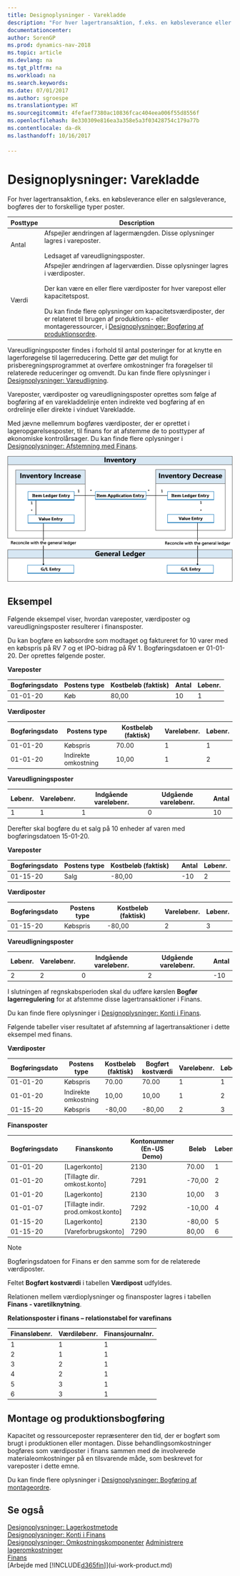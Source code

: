 ```yaml
---
title: Designoplysninger - Varekladde
description: "For hver lagertransaktion, f.eks. en købsleverance eller en salgsleverance, bogføres der to forskellige typer poster."
documentationcenter: 
author: SorenGP
ms.prod: dynamics-nav-2018
ms.topic: article
ms.devlang: na
ms.tgt_pltfrm: na
ms.workload: na
ms.search.keywords: 
ms.date: 07/01/2017
ms.author: sgroespe
ms.translationtype: HT
ms.sourcegitcommit: 4fefaef7380ac10836fcac404eea006f55d8556f
ms.openlocfilehash: 8e330309e816ea3a358e5a3f03428754c179a77b
ms.contentlocale: da-dk
ms.lasthandoff: 10/16/2017

---
```

# <a name="design-details-inventory-posting"></a>Designoplysninger: Varekladde
For hver lagertransaktion, f.eks. en købsleverance eller en salgsleverance, bogføres der to forskellige typer poster.  

|Posttype|Description|  
|----------------|---------------------------------------|  
|Antal|Afspejler ændringen af lagermængden. Disse oplysninger lagres i vareposter.<br /><br /> Ledsaget af vareudligningsposter.|  
|Værdi|Afspejler ændringen af lagerværdien. Disse oplysninger lagres i værdiposter.<br /><br /> Der kan være en eller flere værdiposter for hver varepost eller kapacitetspost.<br /><br /> Du kan finde flere oplysninger om kapacitetsværdiposter, der er relateret til brugen af produktions- eller montageressourcer, i [Designoplysninger: Bogføring af produktionsordre](design-details-production-order-posting.md).|  

 Vareudligningsposter findes i forhold til antal posteringer for at knytte en lagerforøgelse til lagerreducering. Dette gør det muligt for prisberegningsprogrammet at overføre omkostninger fra forøgelser til relaterede reduceringer og omvendt. Du kan finde flere oplysninger i [Designoplysninger: Vareudligning](design-details-item-application.md).  

 Vareposter, værdiposter og vareudligningsposter oprettes som følge af bogføring af en varekladdelinje enten indirekte ved bogføring af en ordrelinje eller direkte i vinduet Varekladde.  

 Med jævne mellemrum bogføres værdiposter, der er oprettet i lageropgørelsesposter, til finans for at afstemme de to posttyper af økonomiske kontrolårsager. Du kan finde flere oplysninger i [Designoplysninger: Afstemning med Finans](design-details-reconciliation-with-the-general-ledger.md).  

 ![Posteringsflow mellem lageret og Finans](media/design_details_inventory_costing_1_entry_flow.png "design_details_inventory_costing_1_entry_flow")  

## <a name="example"></a>Eksempel  
 Følgende eksempel viser, hvordan vareposter, værdiposter og vareudligningsposter resulterer i finansposter.  

 Du kan bogføre en købsordre som modtaget og faktureret for 10 varer med en købspris på RV 7 og et IPO-bidrag på RV 1. Bogføringsdatoen er 01-01-20. Der oprettes følgende poster.  

 **Vareposter**  

|Bogføringsdato|Postens type|Kostbeløb (faktisk)|Antal|Løbenr.|  
|------------------|----------------|----------------------------|--------------|---------------|  
|01-01-20|Køb|80,00|10|1|  

 **Værdiposter**  

|Bogføringsdato|Postens type|Kostbeløb (faktisk)|Vareløbenr.|Løbenr.|  
|------------------|----------------|----------------------------|---------------------------|---------------|  
|01-01-20|Købspris|70.00|1|1|  
|01-01-20|Indirekte omkostning|10,00|1|2|  

 **Vareudligningsposter**  

|Løbenr.|Vareløbenr.|Indgående vareløbenr.|Udgående vareløbenr.|Antal|  
|---------------|---------------------------|----------------------------|-----------------------------|--------------|  
|1|1|1|0|10|  

 Derefter skal bogføre du et salg på 10 enheder af varen med bogføringsdatoen 15-01-20.  

 **Vareposter**  

|Bogføringsdato|Postens type|Kostbeløb (faktisk)||Antal|Løbenr.|  
|------------------|----------------|----------------------------|-|--------------|---------------|  
|01-15-20|Salg|-80,00||-10|2|  

 **Værdiposter**  

|Bogføringsdato|Postens type|Kostbeløb (faktisk)|Vareløbenr.|Løbenr.|  
|------------------|----------------|----------------------------|---------------------------|---------------|  
|01-15-20|Købspris|-80,00|2|3|  

 **Vareudligningsposter**  

|Løbenr.|Vareløbenr.|Indgående vareløbenr.|Udgående vareløbenr.|Antal|  
|---------------|---------------------------|----------------------------|-----------------------------|--------------|  
|2|2|0|2|-10|  

 I slutningen af regnskabsperioden skal du udføre kørslen **Bogfør lagerregulering** for at afstemme disse lagertransaktioner i Finans.  

 Du kan finde flere oplysninger i [Designoplysninger: Konti i Finans](design-details-accounts-in-the-general-ledger.md).  

 Følgende tabeller viser resultatet af afstemning af lagertransaktioner i dette eksempel med finans.  

 **Værdiposter**  

|Bogføringsdato|Postens type|Kostbeløb (faktisk)|Bogført kostværdi|Vareløbenr.|Løbenr.|  
|------------------|----------------|----------------------------|-------------------------|---------------------------|---------------|  
|01-01-20|Købspris|70.00|70.00|1|1|  
|01-01-20|Indirekte omkostning|10,00|10,00|1|2|  
|01-15-20|Købspris|-80,00|-80,00|2|3|  

 **Finansposter**  

|Bogføringsdato|Finanskonto|Kontonummer (En-US Demo)||Beløb|Løbenr.|  
|------------------|------------------|---------------------------------|-|------------|---------------|  
|01-01-20|[Lagerkonto]|2130||70.00|1|  
|01-01-20|[Tillagte dir. omkost.konto]|7291||-70,00|2|  
|01-01-20|[Lagerkonto]|2130||10,00|3|  
|01-01-07|[Tillagte indir. prod.omkost.konto]|7292||-10,00|4|  
|01-15-20|[Lagerkonto]|2130||-80,00|5|  
|01-15-20|[Vareforbrugskonto]|7290||80,00|6|  

> [!NOTE]  
>  Bogføringsdatoen for Finans er den samme som for de relaterede værdiposter.  
>   
>  Feltet **Bogført kostværdi** i tabellen **Værdipost** udfyldes.  

 Relationen mellem værdioplysninger og finansposter lagres i tabellen **Finans - varetilknytning**.  

 **Relationsposter i finans – relationstabel for varefinans**  

|Finansløbenr.|Værdiløbenr.|Finansjournalnr.|  
|--------------------|---------------------|-----------------------|  
|1|1|1|  
|2|1|1|  
|3|2|1|  
|4|2|1|  
|5|3|1|  
|6|3|1|  

## <a name="assembly-and-production-posting"></a>Montage og produktionsbogføring  
Kapacitet og ressourceposter repræsenterer den tid, der er bogført som brugt i produktionen eller montagen. Disse behandlingsomkostninger bogføres som værdiposter i finans sammen med de involverede materialeomkostninger på en tilsvarende måde, som beskrevet for vareposter i dette emne.  

Du kan finde flere oplysninger i [Designoplysninger: Bogføring af montageordre](design-details-assembly-order-posting.md).  

## <a name="see-also"></a>Se også  
 [Designoplysninger: Lagerkostmetode](design-details-inventory-costing.md)   
 [Designoplysninger: Konti i Finans](design-details-accounts-in-the-general-ledger.md)   
 [Designoplysninger: Omkostningskomponenter](design-details-cost-components.md) [Administrere lageromkostninger](finance-manage-inventory-costs.md)  
 [Finans](finance.md)  
 [Arbejde med [!INCLUDE[d365fin](includes/d365fin_md.md)]](ui-work-product.md)


